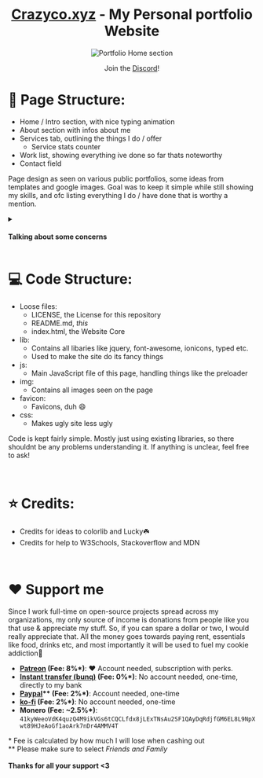 <h1 align="center"><a href="https://crazyco.xyz" target="_blank">Crazyco.xyz</a> - My Personal portfolio Website</h1>
<div align="center">
 <img src="https://github.com/ClaraCrazy/Portfolio/assets/55334727/262b7058-c967-4c8a-bb84-62827f0d01a6" alt="Portfolio Home section">
</div>

<p align="center">Join the <a href="https://discord.gg/VnEGwaRU8Y" target="_blank">Discord</a>!</p>


# 📰 Page Structure:

- Home / Intro section, with nice typing animation
- About section with infos about me
- Services tab, outlining the things I do / offer
  - Service stats counter
- Work list, showing everything ive done so far thats noteworthy
- Contact field

Page design as seen on various public portfolios, some ideas from templates and google images. Goal was to keep it simple while still showing my skills, and ofc listing everything I do / have done that is worthy a mention.

<details>
  <summary><h4>Talking about some concerns</h4></summary>

 - "You shouldnt put your name or phone number out there"
   - Please. I'm no longer a child. I run a public organization, my name is on various documents that are public, even on two press releases. I have nothing to hide anymore, those days are over. And that number is in a dead phone.
   
 - "Arent you worried that people will find things about you through those employers listed?"
   - Same as aboce. Go on, if you have a desire to aquire information about me, go right ahead. But you could also always just ask me.
</details>


# 💻 Code Structure:

- Loose files:
  - LICENSE, the License for this repository
  - README.md, *this*
  - index.html, the Website Core
- lib:
  - Contains all libaries like jquery, font-awesome, ionicons, typed etc.
  - Used to make the site do its fancy things
- js:
  - Main JavaScript file of this page, handling things like the preloader
- img:
  - Contains all images seen on the page
- favicon:
  - Favicons, duh 😄
- css:
  - Makes ugly site less ugly

Code is kept fairly simple. Mostly just using existing libraries, so there shouldnt be any problems understanding it. If anything is unclear, feel free to ask!

<br>
 
# ⭐ Credits:
- Credits for ideas to colorlib and Lucky☘️
- Credits for help to W3Schools, Stackoverflow and MDN

<br>

# ❤️ Support me

<!--
Pwease support me >.<
-->  

<p>Since I work full-time on open-source projects spread across my organizations, my only source of income is donations from people like you that use & appreciate my stuff. So, if you can spare a dollar or two, I would really appreciate that. All the money goes towards paying rent, essentials like food, drinks etc, and most importantly it will be used to fuel my cookie addiction🍪<br></p>

- **[Patreon](<https://patreon.com/crazyco>) (Fee: 8%\*)**: ❤️ Account needed, subscription with perks.<br>
- **[Instant transfer (bunq)](<https://bunq.me/ClaraK>) (Fee: 0%\*)**: No account needed, one-time, directly to my bank<br>
- **[Paypal](<https://paypal.me/ClaraCrazy>)\*\* (Fee: 2%\*)**: Account needed, one-time<br>
- **[ko-fi](<https://ko-fi.com/cynthialabs>) (Fee: 2%\*)**: No account needed, one-time<br>
- **Monero (Fee: ~2.5%\*)**: `41kyWeeoVdK4quzQ4M9ikVGs6tCQCLfdx8jLExTNsAu2SF1QAyDqRdjfGM6EL8L9NpXwt89HJeAoGf1aoArk7nDr4AMMV4T`<br>

\* Fee is calculated by how much I will lose when cashing out<br>
\*\* Please make sure to select *Friends and Family*<br><br>
**Thanks for all your support <3**

